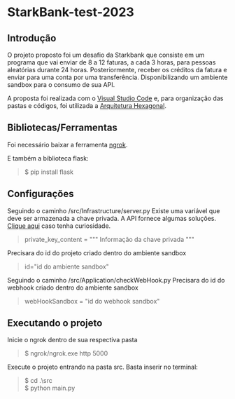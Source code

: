 # StarkBank-test-2023

## Introdução
O projeto proposto foi um desafio da Starkbank que consiste em um programa que vai enviar de 8 a 12 faturas, a cada 3 horas, para pessoas aleatórias durante 24 horas. Posteriormente, receber os créditos da fatura e enviar para uma conta por uma transferência. Disponibilizando um ambiente sandbox para o consumo de sua API.

A proposta foi realizada com o [Visual Studio Code](https://code.visualstudio.com/download) e, para organização das pastas e códigos, foi utilizada a [Arquitetura Hexagonal](https://engsoftmoderna.info/artigos/arquitetura-hexagonal.html#:~:text=Os%20objetivos%20de%20uma%20Arquitetura,mais%20f%C3%A1ceis%20de%20serem%20testados.). 

## Bibliotecas/Ferramentas
Foi necessário baixar a ferramenta [ngrok](https://ngrok.com/).

E também a biblioteca flask:
> $ pip install flask

## Configurações
Seguindo o caminho /src/Infrastructure/server.py 
Existe uma variável que deve ser armazenada a chave privada. A API fornece algumas soluções. [Clique aqui](https://starkbank.com/faq/how-to-create-ecdsa-keys) caso tenha curiosidade.
> private_key_content = """ Informação da chave privada """

Precisara do id do projeto criado dentro do ambiente sandbox
> id="id do ambiente sandbox"

Seguindo o caminho /src/Application/checkWebHook.py
Precisara do id do webhook criado dentro do ambiente sandbox
> webHookSandbox = "id do webhook sandbox"

## Executando o projeto
Inicie o ngrok dentro de sua respectiva pasta
> $ ngrok/ngrok.exe http 5000

Execute o projeto entrando na pasta src. Basta inserir no terminal:
> $ cd .\src\
> $ python main.py
